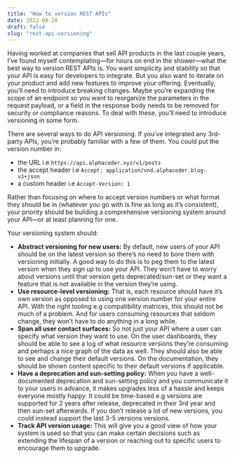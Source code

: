 ```yaml
---
title: "How to version REST APIs"
date: 2022-08-28
draft: false
slug: "rest-api-versioning"
---
```


Having worked at companies that sell API products in the last couple years, I’ve found myself contemplating—for hours on end in the shower—what the best way to version REST APIs is. You want simplicity and stability so that your API is easy for developers to integrate. But you also want to iterate on your product and add new features to improve your offering. Eventually, you’ll need to introduce breaking changes. Maybe you’re expanding the scope of an endpoint so you want to reorganize the parameters in the request payload, or a field in the response body needs to be removed for security or compliance reasons. To deal with these, you’ll need to introduce versioning in some form.

There are several ways to do API versioning. If you’ve integrated any 3rd-party APIs, you’re probably familiar with a few of them. You could put the version number in:

- the URL i.e `https://api.alphacoder.xyz/v1/posts`
- the accept header i.e `Accept: application/vnd.alphacoder.blog-v1+json`
- a custom header i.e `Accept-Version: 1`

Rather than focusing on where to accept version numbers or what format they should be in (whatever you go with is fine as long as it’s consistent), your priority should be building a comprehensive versioning system around your API—or at least planning for one.

Your versioning system should:

- **Abstract versioning for new users:** By default, new users of your API should be on the latest version so there’s no need to bore them with versioning initially. A good way to do this is to peg them to the latest version when they sign up to use your API. They won’t have to worry about versions until that version gets deprecated/sun-set or they want a feature that is not available in the version they’re using.
- **Use resource-level versioning:** That is, each resource should have it’s own version as opposed to using one version number for your entire API. With the right tooling e.g compatibility matrices, this should not be much of a problem. And for users consuming resources that seldom change, they won’t have to do anything in a long while.
- **Span all user contact surfaces:** So not just your API where a user can specify what version they want to use. On the user dashboards, they should be able to see a log of what resource versions they’re consuming and perhaps a nice graph of the data as well. They should also be able to see and change their default versions. On the documentation, they should be shown content specific to their default versions if applicable.
- **Have a deprecation and sun-setting policy:** When you have a well-documented deprecation and sun-setting policy and you communicate it to your users in advance, it makes upgrades less of a hassle and keeps everyone mostly happy. It could be time-based e.g versions are supported for 2 years after release, deprecated in their 3rd year and then sun-set afterwards. If you don’t release a lot of new versions, you could instead support the last 3-5 versions versions.
- **Track API version usage:** This will give you a good view of how your system is used so that you can make certain decisions such as extending the lifespan of a version or reaching out to specific users to encourage them to upgrade.

